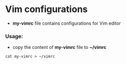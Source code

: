 # Vim configurations

- **my-vimrc** file contains configurations for Vim editor

### Usage:
- copy the content of **my-vimrc** file to **~/vimrc**

```
cat my-vimrc > ~/vimrc
```
